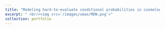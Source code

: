 ```yaml
---
title: "Modeling hard-to-evaluate conditional probabilities in cosmology with mixture density networks"
excerpt: " <br/><img src='/images/vmax/MDN.png'>"
collection: portfolio
---
```




